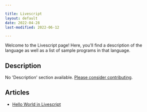 ```yaml
---

title: Livescript
layout: default
date: 2022-04-28
last-modified: 2022-06-12

---
```


Welcome to the Livescript page! Here, you'll find a description of the language as well as a list of sample programs in that language.

## Description

No 'Description' section available. [Please consider contributing](https://github.com/TheRenegadeCoder/sample-programs-website).

## Articles

- [Hello World in Livescript](https://sampleprograms.io/projects/hello-world/livescript)
